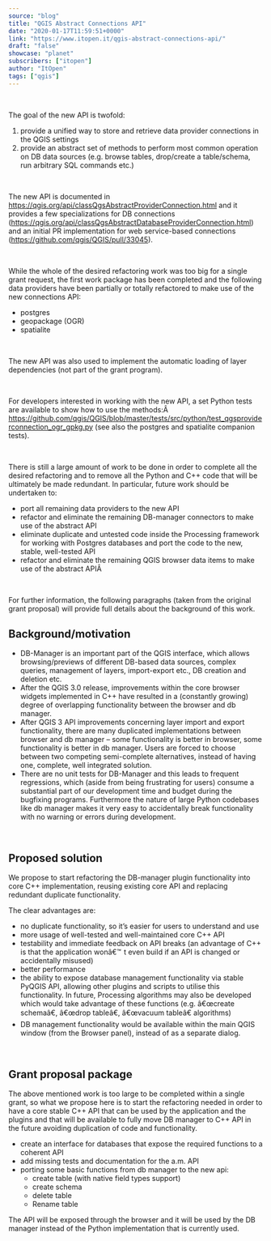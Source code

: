 ```yaml
---
source: "blog"
title: "QGIS Abstract Connections API"
date: "2020-01-17T11:59:51+0000"
link: "https://www.itopen.it/qgis-abstract-connections-api/"
draft: "false"
showcase: "planet"
subscribers: ["itopen"]
author: "ItOpen"
tags: ["qgis"]
---
```


<p>&nbsp;</p>
<p>The goal of the new API is twofold:</p>
<ol>
	<li>provide a unified way to store and retrieve data provider connections in the QGIS settings</li>
	<li>provide an abstract set of methods to perform most common operation on DB data sources (e.g. browse tables, drop/create a table/schema, run arbitrary SQL commands etc.)</li>
</ol>
<p>&nbsp;</p>
<p>The new API is documented in <a href="https://qgis.org/api/classQgsAbstractProviderConnection.html">https://qgis.org/api/classQgsAbstractProviderConnection.html</a> and it provides a few specializations for DB connections (<a href="https://qgis.org/api/classQgsAbstractDatabaseProviderConnection.html">https://qgis.org/api/classQgsAbstractDatabaseProviderConnection.html</a>) and an initial PR implementation for web service-based connections (<a href="https://github.com/qgis/QGIS/pull/33045">https://github.com/qgis/QGIS/pull/33045</a>).</p>
<p>&nbsp;</p>
<p>While the whole of the desired refactoring work was too big for a single grant request, the first work package has been completed and the following data providers have been partially or totally refactored to make use of the new connections API:</p>
<ul>
	<li>postgres</li>
	<li>geopackage (OGR)</li>
	<li>spatialite</li>
</ul>
<p>&nbsp;</p>
<p>The new API was also used to implement the automatic loading of layer dependencies (not part of the grant program).</p>
<p>&nbsp;</p>
<p>For developers interested in working with the new API, a set Python tests are available to show how to use the methods:Â  <a href="https://github.com/qgis/QGIS/blob/master/tests/src/python/test_qgsproviderconnection_ogr_gpkg.py">https://github.com/qgis/QGIS/blob/master/tests/src/python/test_qgsproviderconnection_ogr_gpkg.py</a> (see also the postgres and spatialite companion tests).</p>
<p>&nbsp;</p>
<p>There is still a large amount of work to be done in order to complete all the desired refactoring and to remove all the Python and C++ code that will be ultimately be made redundant. In particular, future work should be undertaken to:</p>
<ul>
	<li>port all remaining data providers to the new API</li>
	<li>refactor and eliminate the remaining DB-manager connectors to make use of the abstract API</li>
	<li>eliminate duplicate and untested code inside the Processing framework for working with Postgres databases and port the code to the new, stable, well-tested API</li>
	<li>refactor and eliminate the remaining QGIS browser data items to make use of the abstract APIÂ </li>
</ul>
<p>&nbsp;</p>
<p>For further information, the following paragraphs (taken from the original grant proposal) will provide full details about the background of this work.</p>
<h2>Background/motivation</h2>
<ul>
	<li>DB-Manager is an important part of the QGIS interface, which allows browsing/previews of different DB-based data sources, complex queries, management of layers, import-export etc., DB creation and deletion etc.</li>
	<li>After the QGIS 3.0 release, improvements within the core browser widgets implemented in C++ have resulted in a (constantly growing) degree of overlapping functionality between the browser and db manager.</li>
	<li>After QGIS 3 API improvements concerning layer import and export functionality, there are many duplicated implementations between browser and db manager &#8211; some functionality is better in browser, some functionality is better in db manager. Users are forced to choose between two competing semi-complete alternatives, instead of having one, complete, well integrated solution.</li>
	<li>There are no unit tests for DB-Manager and this leads to frequent regressions, which (aside from being frustrating for users) consume a substantial part of our development time and budget during the bugfixing programs. Furthermore the nature of large Python codebases like db manager makes it very easy to accidentally break functionality with no warning or errors during development.</li>
</ul>
<p>&nbsp;</p>
<h2>Proposed solution</h2>
<p>We propose to start refactoring the DB-manager plugin functionality into core C++ implementation, reusing existing core API and replacing redundant duplicate functionality.</p>
<p>The clear advantages are:</p>
<ul>
	<li>no duplicate functionality, so it&#8217;s easier for users to understand and use</li>
	<li>more usage of well-tested and well-maintained core C++ API</li>
	<li>testability and immediate feedback on API breaks (an advantage of C++ is that the application wonâ€<img alt="™" class="wp-smiley" src="https://s.w.org/images/core/emoji/15.0.3/72x72/2122.png" style="height: 1em;" />t even build if an API is changed or accidentally misused)</li>
	<li>better performance</li>
	<li>the ability to expose database management functionality via stable PyQGIS API, allowing other plugins and scripts to utilise this functionality. In future, Processing algorithms may also be developed which would take advantage of these functions (e.g. â€œcreate schemaâ€, â€œdrop tableâ€, â€œvacuum tableâ€ algorithms)</li>
	<li>DB management functionality would be available within the main QGIS window (from the Browser panel), instead of as a separate dialog.</li>
</ul>
<p>&nbsp;</p>
<h2>Grant proposal package</h2>
<p>The above mentioned work is too large to be completed within a single grant, so what we propose here is to start the refactoring needed in order to have a core stable C++ API that can be used by the application and the plugins and that will be available to fully move DB manager to C++ API in the future avoiding duplication of code and functionality.</p>
<ul>
	<li>create an interface for databases that expose the required functions to a coherent API</li>
	<li>add missing tests and documentation for the a.m. API</li>
	<li>porting some basic functions from db manager to the new api:

<ul>
	<li>create table (with native field types support)</li>
	<li>create schema</li>
	<li>delete table</li>
	<li>Rename table</li>
</ul>
</li>
</ul>
<p>The API will be exposed through the browser and it will be used by the DB manager instead of the Python implementation that is currently used.</p>
